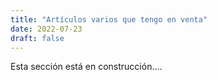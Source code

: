 ```yaml
---
title: "Artículos varios que tengo en venta"
date: 2022-07-23
draft: false
---
```


Esta sección está en construcción....